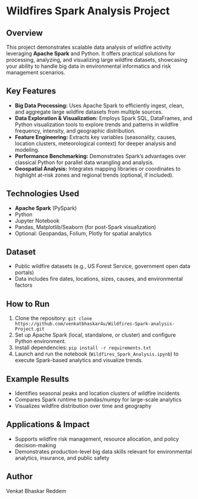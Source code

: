 # Wildfires Spark Analysis Project

## Overview
This project demonstrates scalable data analysis of wildfire activity leveraging **Apache Spark** and Python. It offers practical solutions for processing, analyzing, and visualizing large wildfire datasets, showcasing your ability to handle big data in environmental informatics and risk management scenarios.

## Key Features
- **Big Data Processing:** Uses Apache Spark to efficiently ingest, clean, and aggregate large wildfire datasets from multiple sources.
- **Data Exploration & Visualization:** Employs Spark SQL, DataFrames, and Python visualization tools to explore trends and patterns in wildfire frequency, intensity, and geographic distribution.
- **Feature Engineering:** Extracts key variables (seasonality, causes, location clusters, meteorological context) for deeper analysis and modeling.
- **Performance Benchmarking:** Demonstrates Spark’s advantages over classical Python for parallel data wrangling and analysis.
- **Geospatial Analysis:** Integrates mapping libraries or coordinates to highlight at-risk zones and regional trends (optional, if included).

## Technologies Used
- **Apache Spark** (PySpark)
- Python
- Jupyter Notebook
- Pandas, Matplotlib/Seaborn (for post-Spark visualization)
- Optional: Geopandas, Folium, Plotly for spatial analytics

## Dataset
- Public wildfire datasets (e.g., US Forest Service, government open data portals)
- Data includes fire dates, locations, sizes, causes, and environmental factors

## How to Run
1. Clone the repository: `git clone https://github.com/venkatbhaskar4u/Wildfires-Spark-analysis-Project.git`
2. Set up Apache Spark (local, standalone, or cluster) and configure Python environment.
3. Install dependencies: `pip install -r requirements.txt`
4. Launch and run the notebook (`Wildfires_Spark_Analysis.ipynb`) to execute Spark-based analytics and visualize trends.

## Example Results
- Identifies seasonal peaks and location clusters of wildfire incidents
- Compares Spark runtime to pandas/numpy for large-scale analytics
- Visualizes wildfire distribution over time and geography

## Applications & Impact
- Supports wildfire risk management, resource allocation, and policy decision-making
- Demonstrates production-level big data skills relevant for environmental analytics, insurance, and public safety

## Author
Venkat Bhaskar Reddem
